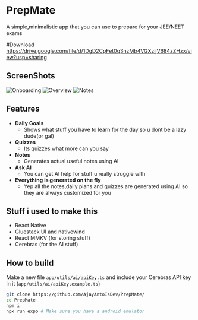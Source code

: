 # PrepMate
A simple,minimalistic app that you can use to prepare for your JEE/NEET exams

#Download
https://drive.google.com/file/d/1DgD2CpFet0q3nzMb4VGXzijV684zZHzx/view?usp=sharing

## ScreenShots

![Onboarding](https://hc-cdn.hel1.your-objectstorage.com/s/v3/256faed33d22400e5190c335957545557e746e31_image.png)
![Overview](https://hc-cdn.hel1.your-objectstorage.com/s/v3/7d4fad181135af6508d851e6742e26acd877769a_image.png)
![Notes](https://hc-cdn.hel1.your-objectstorage.com/s/v3/06f0ed07197a8c91e74dcacb2b032828191d7bf2_image.png)

##  Features
- **Daily Goals**
   - Shows what stuff you have to learn for the day so u dont be a lazy dude(or gal)
- **Quizzes**
   - Its quizzes what more can you say
- **Notes**
   - Generates actual useful notes using AI
- **Ask AI**
   - You can get AI help for stuff u really struggle with
- **Everything is generated on the fly**
   - Yep all the notes,daily plans and quizzes are generated using AI so they are always customized for you

## Stuff i used to make this
- React Native
- Gluestack UI and nativewind
- React MMKV (for storing stuff)
- Cerebras (for the AI stuff)

## How to build

Make a new file ```app/utils/ai/apiKey.ts``` and include your Cerebras API key in it (```app/utils/ai/apiKey.example.ts```)
```bash
git clone https://github.com/AjayAntoIsDev/PrepMate/
cd PrepMate
npm i
npx run expo # Make sure you have a android emulator
```